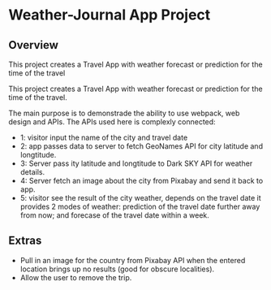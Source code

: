 # Weather-Journal App Project

## Overview
This project creates a Travel App with weather forecast or prediction for the time of the travel

This project creates a Travel App with weather forecast or prediction for the time of the travel.

The main purpose is to demonstrade the ability to use webpack, web design and APIs. The APIs used here is complexly connected: 
- 1: visitor input the name of the city and travel date 
- 2: app passes data to server to fetch GeoNames API for city latitude and longtitude. 
- 3: Server pass ity latitude and longtitude to Dark SKY API for weather details.
- 4: Server fetch an image about the city from Pixabay and send it back to app.
- 5: visitor see the result of the city weather, depends on the travel date it provides 2 modes of weather: prediction of the travel date further away from now; and forecase of the travel date within a week.


## Extras
* Pull in an image for the country from Pixabay API when the entered location brings up no results (good for obscure localities).
* Allow the user to remove the trip.
